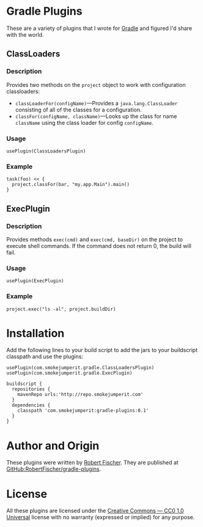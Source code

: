 # Gradle Plugins

These are a variety of plugins that I wrote for [Gradle](http://gradle.org) and figured I'd share with the world.

## ClassLoaders

### Description

Provides two methods on the `project` object to work with configuration classloaders:
* `classLoaderFor(configName)`&mdash;Provides a `java.lang.ClassLoader` consisting of all of the classes for a configuration.
* `classFor(configName, className)`&mdash;Looks up the class for name `className` using the class loader for config `configName`.

### Usage
    usePlugin(ClassLoadersPlugin)

### Example
    task(foo) << {
      project.classFor(bar, "my.app.Main").main()
    }

## ExecPlugin

### Description

Provides methods `exec(cmd)` and `exec(cmd, baseDir)` on the project to execute shell commands.  If the command does not return 0, the build will fail.

### Usage
    usePlugin(ExecPlugin)

### Example
    project.exec("ls -al", project.buildDir)

# Installation

Add the following lines to your build script to add the jars to your buildscript classpath and use the plugins:

    usePlugin(com.smokejumperit.gradle.ClassLoadersPlugin)
    usePlugin(com.smokejumperit.gradle.ExecPlugin)

    buildscript {
      repositories {
        mavenRepo urls:'http://repo.smokejumperit.com'
      }
      dependencies {
        classpath 'com.smokejumperit:gradle-plugins:0.1'
      }
    }

# Author and Origin

These plugins were written by [Robert Fischer](http://smokejumperit.com/).  They are published at [GitHub:RobertFischer/gradle-plugins](http://github.com/RobertFischer/gradle-plugins).

# License

All these plugins are licensed under the [Creative Commons — CC0 1.0 Universal](http://creativecommons.org/publicdomain/zero/1.0/) license with no warranty (expressed or implied) for any purpose.

